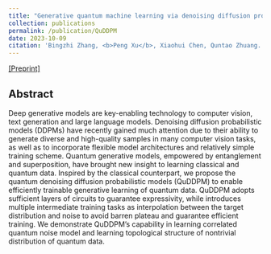 ```yaml
---
title: "Generative quantum machine learning via denoising diffusion probabilistic models"
collection: publications
permalink: /publication/QuDDPM
date: 2023-10-09
citation: 'Bingzhi Zhang, <b>Peng Xu</b>, Xiaohui Chen, Quntao Zhuang. (2023). Generative quantum machine learning via denoising diffusion probabilistic models.'
---
```

[[Preprint]](https://arxiv.org/abs/2310.05866)

## Abstract
Deep generative models are key-enabling technology to computer vision, text generation and large language models. Denoising diffusion probabilistic models (DDPMs) have recently gained much attention due to their ability to generate diverse and high-quality samples in many computer vision tasks, as well as to incorporate flexible model architectures and relatively simple training scheme. Quantum generative models, empowered by entanglement and superposition, have brought new insight to learning classical and quantum data. Inspired by the classical counterpart, we propose the quantum denoising diffusion probabilistic models (QuDDPM) to enable efficiently trainable generative learning of quantum data. QuDDPM adopts sufficient layers of circuits to guarantee expressivity, while introduces multiple intermediate training tasks as interpolation between the target distribution and noise to avoid barren plateau and guarantee efficient training. We demonstrate QuDDPM’s capability in learning correlated quantum noise model and learning topological structure of nontrivial distribution of quantum data.